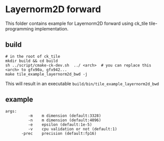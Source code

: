 # Layernorm2D forward

This folder contains example for Layernorm2D forward using ck_tile tile-programming implementation.

## build
```
# in the root of ck_tile
mkdir build && cd build
sh ../script/cmake-ck-dev.sh  ../ <arch>  # you can replace this <arch> to gfx90a, gfx942...
make tile_example_layernorm2d_bwd -j
```
This will result in an executable `build/bin/tile_example_layernorm2d_bwd`

## example
```
args:
          -m    m dimension (default:3328)
          -n    m dimension (default:4096)
          -e    epsilon (default:1e-5)
          -v    cpu validation or not (default:1)
       -prec    precision (default:fp16)
```
